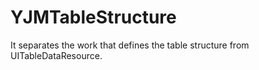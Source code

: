 # YJMTableStructure
It separates the work that defines the table structure from UITableDataResource.

